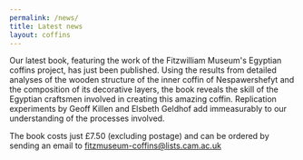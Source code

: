 ```yaml
---
permalink: /news/
title: Latest news
layout: coffins
---
```


Our latest book, featuring the work of the Fitzwilliam Museum's Egyptian coffins project, has just been published. Using the results from detailed analyses of the wooden structure of the inner coffin of Nespawershefyt and the composition of its decorative layers, the book reveals the skill of the Egyptian craftsmen involved in creating this amazing coffin. Replication experiments by Geoff Killen and Elsbeth Geldhof add immeasurably to our understanding of the processes involved.

The book costs just £7.50 (excluding postage) and can be ordered by sending an email to fitzmuseum-coffins@lists.cam.ac.uk

